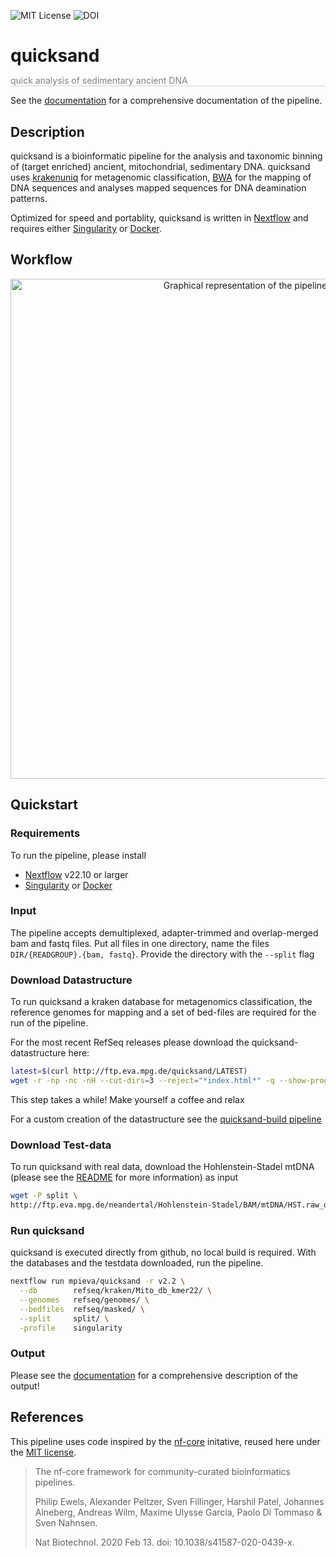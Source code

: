 ![MIT License](https://img.shields.io/github/license/mpieva/quicksand?style=for-the-badge)
![DOI](https://img.shields.io/badge/DOI-10.5281/zenodo.11106450-ff69b4?style=for-the-badge&link=https://zenodo.org/doi/10.5281/zenodo.11106450)

<h1 style="border:0px;padding-bottom:0px;margin-bottom:0px">quicksand</h1>
<p style="color:grey;border-bottom:1px solid lightgrey">quick analysis of sedimentary ancient DNA</p>

See the [documentation](https://quicksand.readthedocs.io/en/latest/in_and_out.html) for a comprehensive documentation of the pipeline.

## Description

quicksand is a bioinformatic pipeline for the analysis and taxonomic binning of (target enriched) ancient, mitochondrial, sedimentary DNA. quicksand uses [krakenuniq](https://doi.org/10.1186/s13059-018-1568-0) for metagenomic classification, [BWA](https://github.com/mpieva/network-aware-bwa) for the mapping of DNA sequences and analyses mapped sequences for DNA deamination patterns.

Optimized for speed and portablity, quicksand is written in [Nextflow](https://doi.org/10.1038/nbt.3820) and requires either [Singularity](https://doi.org/10.1371/journal.pone.0177459) or [Docker](https://www.docker.com/).

## Workflow

<p align=center>
    <img src="assets/docs/v1.2.png" alt="Graphical representation of the pipeline workflow" width='800px'>
</p>

## Quickstart

### Requirements

To run the pipeline, please install

- [Nextflow](https://www.nextflow.io/docs/latest/getstarted.html) v22.10 or larger
- [Singularity](https://sylabs.io/singularity/) or [Docker](https://www.docker.com/)

### Input

The pipeline accepts demultiplexed, adapter-trimmed and overlap-merged bam and fastq files. Put all files in one directory, name the files `DIR/{READGROUP}.{bam, fastq}`. Provide the directory with the `--split` flag

### Download Datastructure

To run quicksand a kraken database for metagenomics classification, the reference genomes for mapping and a set of bed-files are required for the run of the pipeline.

For the most recent RefSeq releases please download the quicksand-datastructure
here:

```bash
latest=$(curl http://ftp.eva.mpg.de/quicksand/LATEST)
wget -r -np -nc -nH --cut-dirs=3 --reject="*index.html*" -q --show-progress -P refseq http://ftp.eva.mpg.de/quicksand/build/$latest
```

This step takes a while! Make yourself a coffee and relax

For a custom creation of the datastructure see the [quicksand-build pipeline](https://github.com/mpieva/quicksand-build)

### Download Test-data

To run quicksand with real data, download the Hohlenstein-Stadel mtDNA (please see the [README](http://ftp.eva.mpg.de/neandertal/Hohlenstein-Stadel/README) for more information) as input

```bash
wget -P split \
http://ftp.eva.mpg.de/neandertal/Hohlenstein-Stadel/BAM/mtDNA/HST.raw_data.ALL.bam
```

### Run quicksand

quicksand is executed directly from github, no local build is required. With the databases and the testdata downloaded, run the pipeline.

```bash
nextflow run mpieva/quicksand -r v2.2 \
  --db        refseq/kraken/Mito_db_kmer22/ \
  --genomes   refseq/genomes/ \
  --bedfiles  refseq/masked/ \
  --split     split/ \
  -profile    singularity
```

### Output

Please see the [documentation](https://quicksand.readthedocs.io/en/latest/in_and_out.html) for a comprehensive description of the output!

## References

This pipeline uses code inspired by the [nf-core](https://nf-co.re) initative, reused here under the [MIT license](https://github.com/nf-core/tools/blob/master/LICENSE).

> The nf-core framework for community-curated bioinformatics pipelines.
>
> Philip Ewels, Alexander Peltzer, Sven Fillinger, Harshil Patel, Johannes Alneberg, Andreas Wilm, Maxime Ulysse Garcia, Paolo Di Tommaso & Sven Nahnsen.
>
> Nat Biotechnol. 2020 Feb 13. doi: 10.1038/s41587-020-0439-x.
